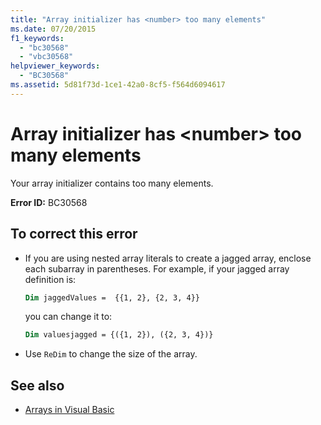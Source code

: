 ```yaml
---
title: "Array initializer has <number> too many elements"
ms.date: 07/20/2015
f1_keywords:
  - "bc30568"
  - "vbc30568"
helpviewer_keywords:
  - "BC30568"
ms.assetid: 5d81f73d-1ce1-42a0-8cf5-f564d6094617
---
```

# Array initializer has \<number> too many elements

Your array initializer contains too many elements.

**Error ID:** BC30568

## To correct this error

- If you are using nested array literals to create a jagged array, enclose each subarray in parentheses. For example, if your jagged array definition is:

  ```vb
  Dim jaggedValues =  {{1, 2}, {2, 3, 4}}
  ```

  you can change it to:

  ```vb
  Dim valuesjagged = {({1, 2}), ({2, 3, 4})}
  ```

- Use `ReDim` to change the size of the array.

## See also

- [Arrays in Visual Basic](~/docs/visual-basic/programming-guide/language-features/arrays/index.md)
